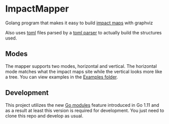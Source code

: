 # ImpactMapper

Golang program that makes it easy to build [impact maps](https://www.impactmapping.org/drawing.html) with graphviz

Also uses [toml](https://github.com/toml-lang/toml) files parsed by a [toml parser](https://github.com/BurntSushi/toml) to actually build the structures used.

## Modes

The mapper supports two modes, horizontal and vertical. The horizontal mode matches what the impact maps site while the vertical looks more like a tree. You can view examples in the [Examples folder](examples/).

## Development

This project utilizes the new [Go modules](https://github.com/golang/go/wiki/Modules) feature introduced in Go 1.11 and as a result at least this version is required for development. You just need to clone this repo and develop as usual.